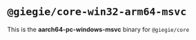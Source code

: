 # `@giegie/core-win32-arm64-msvc`

This is the **aarch64-pc-windows-msvc** binary for `@giegie/core`
